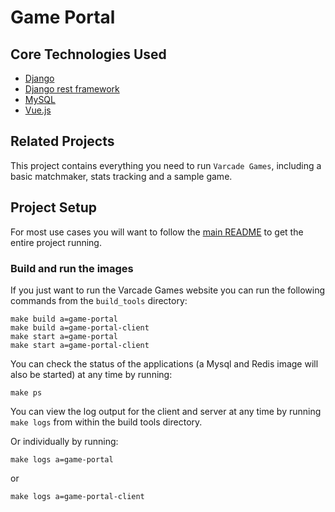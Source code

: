 # Game Portal

## Core Technologies Used

* [Django](https://www.djangoproject.com/)
* [Django rest framework](https://www.django-rest-framework.org/)
* [MySQL](https://www.mysql.com/)
* [Vue.js](https://vuejs.org/)

## Related Projects

This project contains everything you need to run `Varcade Games`, including a basic matchmaker, stats tracking and a sample game.

## Project Setup

For most use cases you will want to follow the [main README](/varcade_games/README.md) to get the entire project running.

### Build and run the images

If you just want to run the Varcade Games website you can run the following commands from the `build_tools` directory:

```
make build a=game-portal
make build a=game-portal-client
make start a=game-portal
make start a=game-portal-client
```

You can check the status of the applications (a Mysql and Redis image will also be started) at any time by running:

```
make ps
```

You can view the log output for the client and server at any time by running `make logs` from within the build tools directory.

Or individually by running:

```
make logs a=game-portal
```

or 

```
make logs a=game-portal-client
```
